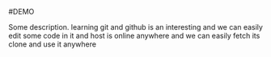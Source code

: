 #DEMO

Some description.
learning git and github is an interesting 
and we can easily edit some code in it and host is online anywhere 
and we can easily fetch its clone and use it anywhere 
